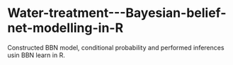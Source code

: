 # Water-treatment---Bayesian-belief-net-modelling-in-R
Constructed BBN model, conditional probability and performed inferences usin BBN learn in R.
